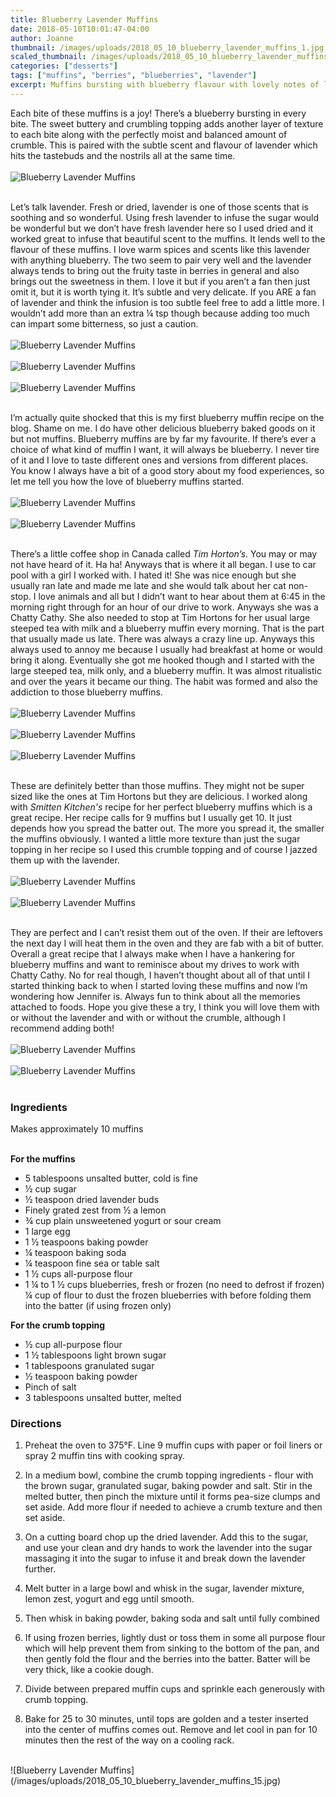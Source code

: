 ```yaml
---
title: Blueberry Lavender Muffins
date: 2018-05-10T10:01:47-04:00
author: Joanne
thumbnail: /images/uploads/2018_05_10_blueberry_lavender_muffins_1.jpg
scaled_thumbnail: /images/uploads/2018_05_10_blueberry_lavender_muffins_0.jpg
categories: ["desserts"]
tags: ["muffins", "berries", "blueberries", "lavender"]
excerpt: Muffins bursting with blueberry flavour with lovely notes of lavender
---
```


Each bite of these muffins is a joy! There’s a blueberry bursting in every bite. The sweet buttery and crumbling topping adds another layer of texture to each bite along with the perfectly moist and balanced amount of crumble. This is paired with the subtle scent and flavour of lavender which hits the tastebuds and the nostrils all at the same time.
</br>
</br>
![Blueberry Lavender Muffins](/images/uploads/2018_05_10_blueberry_lavender_muffins_2.jpg)
</br>
</br>

Let’s talk lavender. Fresh or dried, lavender is one of those scents that is soothing and so wonderful. Using fresh lavender to infuse the sugar would be wonderful but we don’t have fresh lavender here so I used dried and it worked great to infuse that beautiful scent to the muffins. It lends well to the flavour of these muffins. I love warm spices and scents like this lavender with anything blueberry. The two seem to pair very well and the lavender always tends to bring out the fruity taste in berries in general and also brings out the sweetness in them. I love it but if you aren’t a fan then just omit it, but it is worth tying it. It’s subtle and very delicate. If you ARE a fan of lavender and think the infusion is too subtle feel free to add a little more. I wouldn’t add more than an extra &frac14; tsp though because adding too much can impart some bitterness, so just a caution.
</br>
</br>
![Blueberry Lavender Muffins](/images/uploads/2018_05_10_blueberry_lavender_muffins_3.jpg)
</br>
</br>
![Blueberry Lavender Muffins](/images/uploads/2018_05_10_blueberry_lavender_muffins_4.jpg)
</br>
</br>
![Blueberry Lavender Muffins](/images/uploads/2018_05_10_blueberry_lavender_muffins_5.jpg)
</br>
</br>

I’m actually quite shocked that this is my first blueberry muffin recipe on the blog. Shame on me. I do have other delicious blueberry baked goods on it but not muffins. Blueberry muffins are by far my favourite. If there’s ever a choice of what kind of muffin I want, it will always be blueberry. I never tire of it and I love to taste different ones and versions from different places. You know I always have a bit of a good story about my food experiences, so let me tell you how the love of blueberry muffins started.
</br>
</br>
![Blueberry Lavender Muffins](/images/uploads/2018_05_10_blueberry_lavender_muffins_6.jpg)
</br>
</br>
![Blueberry Lavender Muffins](/images/uploads/2018_05_10_blueberry_lavender_muffins_7.jpg)
</br>
</br>

There’s a little coffee shop in Canada called _Tim Horton’s_. You may or may not have heard of it. Ha ha! Anyways that is where it all began. I use to car pool with a girl I worked with. I hated it! She was nice enough but she usually ran late and made me late and she would talk about her cat non-stop. I love animals and all but I didn’t want to hear about them at 6:45 in the morning right through for an hour of our drive to work. Anyways she was a Chatty Cathy. She also needed to stop at Tim Hortons for her usual large steeped tea with milk and a blueberry muffin every morning. That is the part that usually made us late. There was always a crazy line up. Anyways this always used to annoy me because I usually had breakfast at home or would bring it along. Eventually she got me hooked though and I started with the large steeped tea, milk only, and a blueberry muffin. It was almost ritualistic and over the years it became our thing. The habit was formed and also the addiction to those blueberry muffins.
</br>
</br>
![Blueberry Lavender Muffins](/images/uploads/2018_05_10_blueberry_lavender_muffins_8.jpg)
</br>
</br>
![Blueberry Lavender Muffins](/images/uploads/2018_05_10_blueberry_lavender_muffins_9.jpg)
</br>
</br>
![Blueberry Lavender Muffins](/images/uploads/2018_05_10_blueberry_lavender_muffins_10.jpg)
</br>
</br>

These are definitely better than those muffins. They might not be super sized like the ones at Tim Hortons but they are delicious. I worked along with _Smitten Kitchen's_ recipe for her perfect blueberry muffins which is a great recipe. Her recipe calls for 9 muffins but I usually get 10. It just depends how you spread the batter out. The more you spread it, the smaller the muffins obviously. I wanted a little more texture than just the sugar topping in her recipe so I used this crumble topping and of course I jazzed them up with the lavender.
</br>
</br>
![Blueberry Lavender Muffins](/images/uploads/2018_05_10_blueberry_lavender_muffins_11.jpg)
</br>
</br>
![Blueberry Lavender Muffins](/images/uploads/2018_05_10_blueberry_lavender_muffins_12.jpg)
</br>
</br>

They are perfect and I can’t resist them out of the oven. If their are leftovers the next day I will heat them in the oven and they are fab with a bit of butter. Overall a great recipe that I always make when I have a hankering for blueberry muffins and want to reminisce about my drives to work with Chatty Cathy. No for real though, I haven’t thought about all of that until I started thinking back to when I started loving these muffins and now I’m wondering how Jennifer is. Always fun to think about all the memories attached to foods. Hope you give these a try, I think you will love them with or without the lavender and with or without the crumble, although I recommend adding both!
</br>
</br>
![Blueberry Lavender Muffins](/images/uploads/2018_05_10_blueberry_lavender_muffins_13.jpg)
</br>
</br>
![Blueberry Lavender Muffins](/images/uploads/2018_05_10_blueberry_lavender_muffins_14.jpg)
</br>
</br>

### Ingredients
Makes approximately 10 muffins
</br>
</br>

__For the muffins__

* 5 tablespoons unsalted butter, cold is fine
* &frac12; cup sugar
* &frac12; teaspoon dried lavender buds
* Finely grated zest from &frac12; a lemon
* &frac34; cup plain unsweetened yogurt or sour cream
* 1 large egg
* 1 &frac12; teaspoons baking powder
* &frac14; teaspoon baking soda
* &frac14; teaspoon fine sea or table salt
* 1 &frac12; cups all-purpose flour
* 1 &frac14; to 1 &frac12; cups blueberries, fresh or frozen (no need to defrost if frozen)
&frac14; cup of flour to dust the frozen blueberries with before folding them into the batter (if using frozen only)


__For the crumb topping__

* &frac12; cup all-purpose flour
* 1 &frac12; tablespoons light brown sugar
* 1 tablespoons granulated sugar
* &frac12; teaspoon baking powder
* Pinch of salt
* 3 tablespoons unsalted butter, melted

### Directions

1. Preheat the oven to 375&deg;F. Line 9 muffin cups with paper or foil liners or spray 2 muffin tins with cooking spray.

1. In a medium bowl, combine the crumb topping ingredients - flour with the brown sugar, granulated sugar, baking powder and salt. Stir in the melted butter, then pinch the mixture until it forms pea-size clumps and set aside. Add more flour if needed to achieve a crumb texture and then set aside. 

1. On a cutting board chop up the dried lavender. Add this to the sugar, and use your clean and dry hands to work the lavender into the sugar massaging it into the sugar to infuse it and break down the lavender further.

1. Melt butter in a large bowl and whisk in the sugar, lavender mixture, lemon zest, yogurt and egg until smooth.

1. Then whisk in baking powder, baking soda and salt until fully combined

1. If using frozen berries, lightly dust or toss them in some all purpose flour which will help prevent them from sinking to the bottom of the pan, and then gently fold the flour and the berries into the batter. Batter will be very thick, like a cookie dough.

1. Divide between prepared muffin cups and sprinkle each generously with crumb topping.

1. Bake for 25 to 30 minutes, until tops are golden and a tester inserted into the center of muffins comes out. Remove and let cool in pan for 10 minutes then the rest of the way on a cooling rack.

</br>
![Blueberry Lavender Muffins](/images/uploads/2018_05_10_blueberry_lavender_muffins_15.jpg)

